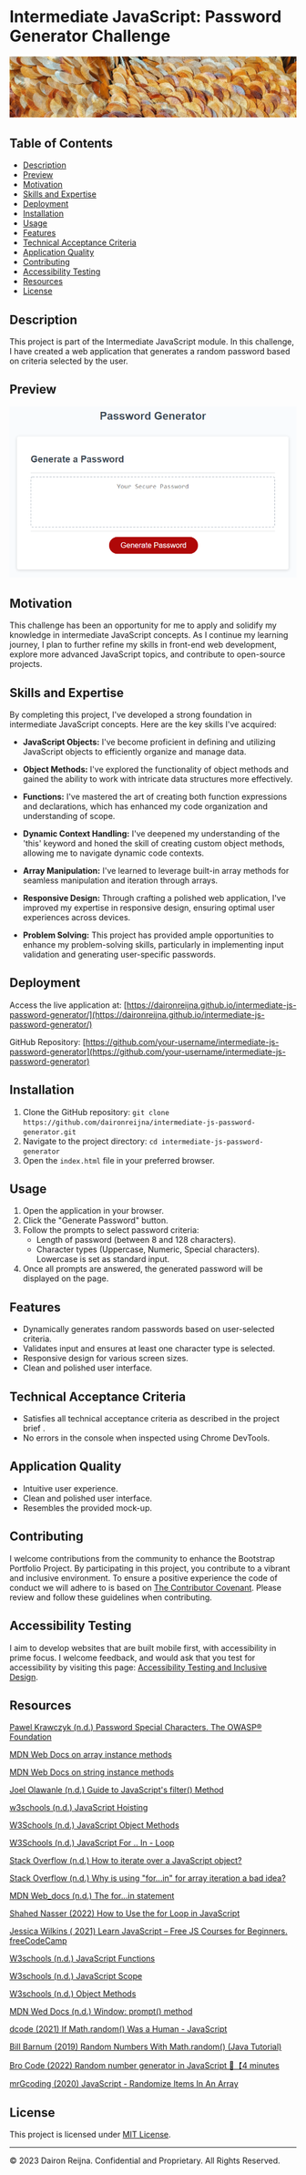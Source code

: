 # Intermediate JavaScript: Password Generator Challenge

![Project Banner](./assets/images/02-hero-bg.jpg)

## Table of Contents

- [Description](#description)
- [Preview](#preview)
- [Motivation](#motivation)
- [Skills and Expertise](#skills-and-expertise)
- [Deployment](#deployment)
- [Installation](#installation)
- [Usage](#usage)
- [Features](#features)
- [Technical Acceptance Criteria](#technical-acceptance-criteria)
- [Application Quality](#application-quality)
- [Contributing](#contributing)
- [Accessibility Testing](#accessibility-testing)
- [Resources](#resources)
- [License](#license)


## Description

This project is part of the Intermediate JavaScript module. In this challenge, I have created a web application that generates a random password based on criteria selected by the user. 

## Preview

![App Preview](./assets/images/05-javascript-challenge-demo.png)

## Motivation

This challenge has been an opportunity for me to apply and solidify my knowledge in intermediate JavaScript concepts. As I continue my learning journey, I plan to further refine my skills in front-end web development, explore more advanced JavaScript topics, and contribute to open-source projects.

## Skills and Expertise

By completing this project, I've developed a strong foundation in intermediate JavaScript concepts. Here are the key skills I've acquired:

- **JavaScript Objects:** I've become proficient in defining and utilizing JavaScript objects to efficiently organize and manage data.

- **Object Methods:** I've explored the functionality of object methods and gained the ability to work with intricate data structures more effectively.

- **Functions:** I've mastered the art of creating both function expressions and declarations, which has enhanced my code organization and understanding of scope.

- **Dynamic Context Handling:** I've deepened my understanding of the 'this' keyword and honed the skill of creating custom object methods, allowing me to navigate dynamic code contexts.

- **Array Manipulation:** I've learned to leverage built-in array methods for seamless manipulation and iteration through arrays.

- **Responsive Design:** Through crafting a polished web application, I've improved my expertise in responsive design, ensuring optimal user experiences across devices.

- **Problem Solving:** This project has provided ample opportunities to enhance my problem-solving skills, particularly in implementing input validation and generating user-specific passwords.

## Deployment

Access the live application at: [https://daironreijna.github.io/intermediate-js-password-generator/](https://daironreijna.github.io/intermediate-js-password-generator/)

GitHub Repository: [https://github.com/your-username/intermediate-js-password-generator](https://github.com/your-username/intermediate-js-password-generator)

## Installation

1. Clone the GitHub repository: `git clone https://github.com/daironreijna/intermediate-js-password-generator.git`
2. Navigate to the project directory: `cd intermediate-js-password-generator`
3. Open the `index.html` file in your preferred browser.

## Usage

1. Open the application in your browser.
2. Click the "Generate Password" button.
3. Follow the prompts to select password criteria:
   - Length of password (between 8 and 128 characters).
   - Character types (Uppercase, Numeric, Special characters). Lowercase is set as standard input.
4. Once all prompts are answered, the generated password will be displayed on the page.

## Features

- Dynamically generates random passwords based on user-selected criteria.
- Validates input and ensures at least one character type is selected.
- Responsive design for various screen sizes.
- Clean and polished user interface.

## Technical Acceptance Criteria

- Satisfies all technical acceptance criteria as described in the project brief .
- No errors in the console when inspected using Chrome DevTools.

## Application Quality

- Intuitive user experience.
- Clean and polished user interface.
- Resembles the provided mock-up.

## Contributing

I welcome contributions from the community to enhance the Bootstrap Portfolio Project. By participating in this project, you contribute to a vibrant and inclusive environment. To ensure a positive experience the code of conduct we will adhere to is based on [The Contributor Covenant](https://www.contributor-covenant.org/version/2/1/code_of_conduct/code_of_conduct.md). Please review and follow these guidelines when contributing.

## Accessibility Testing

I aim to develop websites that are built mobile first, with accessibility in prime focus. I welcome feedback, and would ask that you test for accessibility by visiting this page: [Accessibility Testing and Inclusive Design](./assets/Accessibility%20Testing%20and%20Inclusive%20Design.md).

## Resources

[Pawel Krawczyk (n.d.) Password Special Characters. The OWASP® Foundation](https://owasp.org/www-community/password-special-characters)

[MDN Web Docs on array instance methods](https://developer.mozilla.org/en-US/docs/Web/JavaScript/Reference/Global_Objects/Array#Instance_methods)

[MDN Web Docs on string instance methods](https://developer.mozilla.org/en-US/docs/Web/JavaScript/Reference/Global_Objects/String#Instance_methods)

[Joel Olawanle (n.d.) Guide to JavaScript's filter() Method ]( https://stackabuse.com/guide-to-javascripts-filter-method/)

[w3schools (n.d.) JavaScript Hoisting](https://www.w3schools.com/js/js_hoisting.asp)

[W3Schools (n.d.) JavaScript Object Methods](https://www.w3schools.com/js/js_object_methods.asp)

[W3Schools (n.d.) JavaScript For .. In - Loop](https://www.w3schools.com/js/js_loop_forin.asp)

[Stack Overflow (n.d.) How to iterate over a JavaScript object?](https://stackoverflow.com/questions/14379274/how-to-iterate-over-a-javascript-object)

[Stack Overflow (n.d.) Why is using "for...in" for array iteration a bad idea?](https://stackoverflow.com/questions/500504/why-is-using-for-in-for-array-iteration-a-bad-idea)

[MDN Web_docs (n.d.) The for...in statement](https://developer.mozilla.org/en-US/docs/Web/JavaScript/Reference/Statements/for...in)

[Shahed Nasser (2022) How to Use the for Loop in JavaScript](https://www.sitepoint.com/javascript-for-loop/)

[Jessica Wilkins ( 2021) Learn JavaScript – Free JS Courses for Beginners. freeCodeCamp](https://www.freecodecamp.org/news/learn-javascript-free-js-courses-for-beginners/ "#JAVASCRIPT")

[W3schools (n.d.) JavaScript Functions](https://www.w3schools.com/js/js_functions.asp)

[W3schools (n.d.) JavaScript Scope](https://www.w3schools.com/js/js_scope.asp)

[W3schools (n.d.) Object Methods](https://www.w3schools.com/js/js_object_methods.asp)

[MDN Wed Docs (n.d.) Window: prompt() method](https://developer.mozilla.org/en-US/docs/Web/API/Window/prompt)

[dcode (2021) If Math.random() Was a Human - JavaScript](https://www.youtube.com/watch?v=ZjRDkHarB1g)

[Bill Barnum (2019) Random Numbers With Math.random() (Java Tutorial)](https://www.youtube.com/watch?v=Q9LIxVENfLU)

[Bro Code (2022) Random number generator in JavaScript 🎲【4 minutes](https://www.youtube.com/watch?v=UZqSpuUJPa0)

[mrGcoding (2020) JavaScript - Randomize Items In An Array](https://www.youtube.com/watch?v=seApG3uwjAs)

## License

This project is licensed under [MIT License](./LICENCE).

---

© 2023 Dairon Reijna. Confidential and Proprietary. All Rights Reserved.